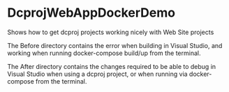 # DcprojWebAppDockerDemo
Shows how to get dcproj projects working nicely with Web Site projects

The Before directory contains the error when building in Visual Studio, and working when running docker-compose build/up from the terminal.

The After directory contains the changes required to be able to debug in Visual Studio when using a dcproj project, or when running via docker-compose from the terminal.